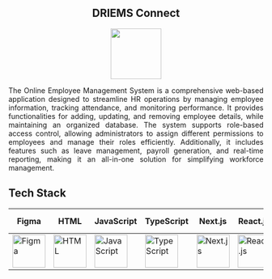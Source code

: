 <h2 align="center">DRIEMS Connect</h2>
<div align="center"><img src="https://github.com/shaikhyakubhossain/online-employee-management-system/blob/main/client/online-employee-management-system/src/app/favicon.ico" height="100px" width="100px" alt=""></div>
<p align="justify">The Online Employee Management System is a comprehensive web-based application designed to streamline HR operations by managing employee information, tracking attendance, and monitoring performance. It provides functionalities for adding, updating, and removing employee details, while maintaining an organized database. The system supports role-based access control, allowing administrators to assign different permissions to employees and manage their roles efficiently. Additionally, it includes features such as leave management, payroll generation, and real-time reporting, making it an all-in-one solution for simplifying workforce management.</p>
<h2 align="left">Tech Stack</h2>

| Figma  | HTML  | JavaScript | TypeScript | Next.js  | React.js | Tailwind | SCSS   | Node.js  | Python  | FastAPI  | Numpy  | Pandas | Matplotlib | Scikit-learn |
|--------|-------|------------|------------|----------|----------|----------|--------|----------|---------|----------|--------|--------|------------|---------------|
| <img src="https://cdn.worldvectorlogo.com/logos/figma-icon.svg" alt="Figma" width="65"/> | <img src="https://cdn.worldvectorlogo.com/logos/html-1.svg" alt="HTML" width="65"/> | <img src="https://cdn.worldvectorlogo.com/logos/logo-javascript.svg" alt="JavaScript" width="65"/> | <img src="https://cdn.worldvectorlogo.com/logos/typescript.svg" alt="TypeScript" width="65"/> | <img src="https://cdn.worldvectorlogo.com/logos/next-js.svg" alt="Next.js" width="65"/> | <img src="https://cdn.worldvectorlogo.com/logos/react-1.svg" alt="React.js" width="65"/> | <img src="https://www.vectorlogo.zone/logos/tailwindcss/tailwindcss-icon.svg" alt="Tailwind CSS" width="65"/> | <img src="https://cdn.worldvectorlogo.com/logos/sass-1.svg" alt="SCSS" width="65"/> | <img src="https://cdn.worldvectorlogo.com/logos/nodejs-icon.svg" alt="Node.js" width="65"/> | <img src="https://cdn.worldvectorlogo.com/logos/python-5.svg" alt="Python" width="65"/> | <img src="https://cdn.worldvectorlogo.com/logos/fastapi-1.svg" alt="FastAPI" width="65"/> | <img src="https://cdn.worldvectorlogo.com/logos/numpy-1.svg" alt="Numpy" width="65"/> | <img src="https://cdn.worldvectorlogo.com/logos/pandas.svg" alt="Pandas" width="65"/> | <img src="https://matplotlib.org/stable/_images/sphx_glr_logos2_001.png" alt="Matplotlib" width="65"/> | <img src="https://upload.wikimedia.org/wikipedia/commons/0/05/Scikit_learn_logo_small.svg" alt="Scikit-learn" width="65"/> |

